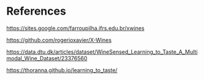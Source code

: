 # References

https://sites.google.com/farroupilha.ifrs.edu.br/xwines

https://github.com/rogerioxavier/X-Wines

https://data.dtu.dk/articles/dataset/WineSensed_Learning_to_Taste_A_Multimodal_Wine_Dataset/23376560

https://thoranna.github.io/learning_to_taste/